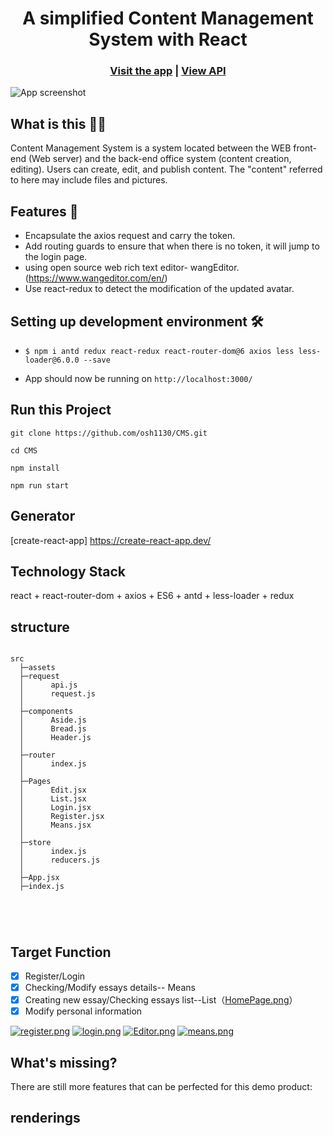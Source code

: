 <h1 align="center">A simplified Content Management System with React</h1>


<h3 align="center">
  <a href="https://master.d1yj3xpybcql1z.amplifyapp.com/">Visit the app</a> |
  <a href="https://github.com/osh1130/CMS/blob/master/CMS-API.md">View API</a>
</h3>


![App screenshot](https://i.postimg.cc/sgWRckKC/HomePage.png)

## What is this 🤷‍♀️

Content Management System is a system located between the WEB front-end (Web server) and the back-end office system (content creation, editing). Users can create, edit, and publish content. The "content" referred to here may include files and pictures.

## Features 🚥

- Encapsulate the axios request and carry the token.
- Add routing guards to ensure that when there is no token, it will jump to the login page.
- using open source web rich text editor- wangEditor. (https://www.wangeditor.com/en/)
- Use react-redux to detect the modification of the updated avatar.

## Setting up development environment 🛠

- `$ npm i antd redux react-redux react-router-dom@6 axios less less-loader@6.0.0 --save`

- App should now be running on `http://localhost:3000/`


## Run this Project
```
git clone https://github.com/osh1130/CMS.git 

cd CMS

npm install

npm run start 

```



## Generator

[create-react-app] https://create-react-app.dev/


## Technology Stack

react + react-router-dom + axios + ES6 + antd + less-loader + redux


## structure

```

src  
  ├─assets     
  ├─request
  │      api.js
  │      request.js
  │
  ├─components
  │      Aside.js
  │      Bread.js
  │      Header.js
  │      
  ├─router
  │      index.js
  │      
  ├─Pages
  │      Edit.jsx
  │      List.jsx
  │      Login.jsx
  │      Register.jsx
  │      Means.jsx
  │
  ├─store
  │      index.js
  │      reducers.js
  │
  ├─App.jsx
  ├─index.js



            
```

## Target Function

- [x] Register/Login 
- [x] Checking/Modify essays details-- Means
- [x] Creating new essay/Checking essays list--List（[HomePage.png](https://postimg.cc/k27ZMhkT)）
- [x] Modify personal information

[![register.png](https://i.postimg.cc/mDbVP9h6/register.png)](https://postimg.cc/GB5vNHFk)
[![login.png](https://i.postimg.cc/QCwS6xJQ/login.png)](https://postimg.cc/Lgkz5S75)
[![Editor.png](https://i.postimg.cc/sxDtFXWb/Editor.png)](https://postimg.cc/TLFkgTCc)
[![means.png](https://i.postimg.cc/Kzmn8y4P/means.png)](https://postimg.cc/bGFGmWxr)


## What's missing?

There are still more features that can be perfected for this demo product:


## renderings
